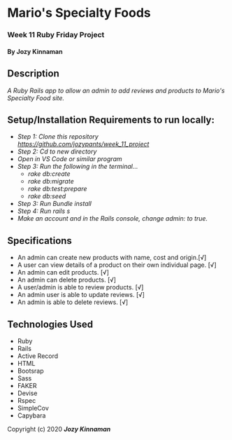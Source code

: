 # Mario's Specialty Foods
### Week 11 Ruby Friday Project
#### By Jozy Kinnaman

## Description
_A Ruby Rails app to allow an admin to add reviews and products to Mario's Specialty Food site._


## Setup/Installation Requirements to run locally:
* _Step 1: Clone this repository https://github.com/jozypants/week_11_project_
* _Step 2: Cd to new directory_
* _Open in VS Code or similar program_
* _Step 3: Run the following in the terminal..._
   * _rake db:create_
   * _rake db:migrate_
   * _rake db:test:prepare_
   * _rake db:seed_
* _Step 3: Run Bundle install_
* _Step 4: Run rails s_
* _Make an account and in the Rails console, change admin: to true._


## Specifications
* An admin can create new products with name, cost and origin.[√]
* A user can view details of a product on their own individual page. [√]
*  An admin can edit products. [√]
* An admin can delete products. [√]
* A user/admin is able to review products. [√]
* An admin user is able to update reviews. [√]
* An admin is able to delete reviews. [√]

## Technologies Used
* Ruby
* Rails
* Active Record
* HTML
* Bootsrap
* Sass
* FAKER
* Devise
* Rspec
* SimpleCov
* Capybara

Copyright (c) 2020 **_Jozy Kinnaman_**
